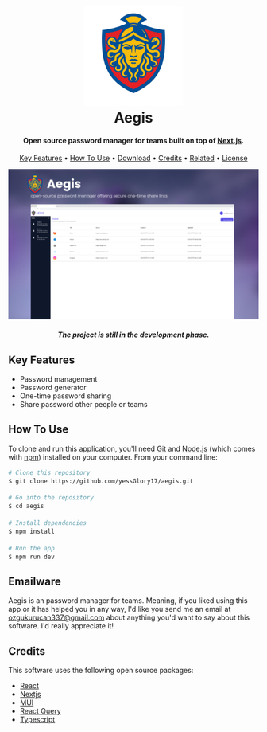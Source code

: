 
<h1 align="center">
  <br>
  <a href="http://www.amitmerchant.com/electron-markdownify"><img src="./public/aegis-logo.png" alt="Markdownify" width="200"></a>
  <br>
  Aegis
  <br>
</h1>

<h4 align="center">Open source password manager for teams built on top of <a href="https://nextjs.org/" target="_blank">Next.js</a>.</h4>

<p align="center">
  <a href="#key-features">Key Features</a> •
  <a href="#how-to-use">How To Use</a> •
  <a href="#download">Download</a> •
  <a href="#credits">Credits</a> •
  <a href="#related">Related</a> •
  <a href="#license">License</a>
</p>

![screenshot](./public/mockup.jpeg)

<h5 align="center">The project is still in the development phase.</h5>

## Key Features

* Password management
* Password generator
* One-time password sharing
* Share password other people or teams

## How To Use

To clone and run this application, you'll need [Git](https://git-scm.com) and [Node.js](https://nodejs.org/en/download/) (which comes with [npm](http://npmjs.com)) installed on your computer. From your command line:

```bash
# Clone this repository
$ git clone https://github.com/yessGlory17/aegis.git

# Go into the repository
$ cd aegis

# Install dependencies
$ npm install

# Run the app
$ npm run dev
```

## Emailware

Aegis is an password manager for teams. Meaning, if you liked using this app or it has helped you in any way, I'd like you send me an email at <ozgukurucan337@gmail.com> about anything you'd want to say about this software. I'd really appreciate it!

## Credits

This software uses the following open source packages:

- [React](https://react.dev/)
- [Nextjs](https://nextjs.org/)
- [MUI](https://mui.com/)
- [React Query](https://tanstack.com/query/latest)
- [Typescript](http://typescriptlang.org/)

